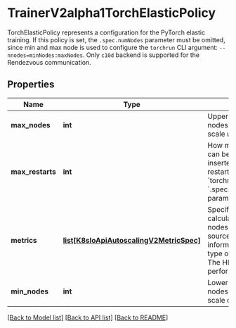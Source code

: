 # TrainerV2alpha1TorchElasticPolicy

TorchElasticPolicy represents a configuration for the PyTorch elastic training. If this policy is set, the `.spec.numNodes` parameter must be omitted, since min and max node is used to configure the `torchrun` CLI argument: `--nnodes=minNodes:maxNodes`. Only `c10d` backend is supported for the Rendezvous communication.
## Properties
Name | Type | Description | Notes
------------ | ------------- | ------------- | -------------
**max_nodes** | **int** | Upper limit for the number of nodes to which training job can scale up. | [optional] 
**max_restarts** | **int** | How many times the training job can be restarted. This value is inserted into the &#x60;--max-restarts&#x60; argument of the &#x60;torchrun&#x60; CLI and the &#x60;.spec.failurePolicy.maxRestarts&#x60; parameter of the training Job. | [optional] 
**metrics** | [**list[K8sIoApiAutoscalingV2MetricSpec]**](K8sIoApiAutoscalingV2MetricSpec.md) | Specification which are used to calculate the desired number of nodes. See the individual metric source types for more information about how each type of metric must respond. The HPA will be created to perform auto-scaling. | [optional] 
**min_nodes** | **int** | Lower limit for the number of nodes to which training job can scale down. | [optional] 

[[Back to Model list]](../README.md#documentation-for-models) [[Back to API list]](../README.md#documentation-for-api-endpoints) [[Back to README]](../README.md)


